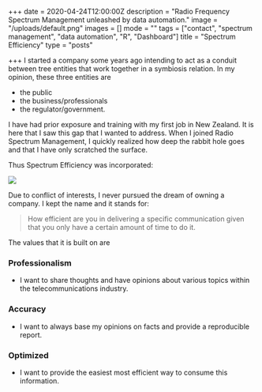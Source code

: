 +++
date = 2020-04-24T12:00:00Z
description = "Radio Frequency Spectrum Management unleashed by data automation."
image = "/uploads/default.png"
images = []
mode = ""
tags = ["contact", "spectrum management", "data automation", "R", "Dashboard"]
title = "Spectrum Efficiency"
type = "posts"

+++
I started a company some years ago intending to act as a conduit between tree entities that work together in a symbiosis relation.
In my opinion, these three entities are

* the public
* the business/professionals
* the regulator/government.

I have had prior exposure and training with my first job in New Zealand. It is here that I saw this gap that I wanted to address. When I joined Radio Spectrum Management, I quickly realized how deep the rabbit hole goes and that I have only scratched the surface.

Thus Spectrum Efficiency was incorporated:

![](/uploads/spectrum_efficiency_limited_certificate_of_incorporation.JPG)

Due to conflict of interests, I never pursued the dream of owning a company. I kept the name and it stands for:

> How efficient are you in delivering a specific communication given that you only have a certain amount of time to do it.

The values that it is built on are 

### Professionalism 

* I want to share thoughts and have opinions about various topics within the telecommunications industry.

### Accuracy 

* I want to always base my opinions on facts and provide a reproducible report. 

### Optimized

* I want to provide the easiest most efficient way to consume this information. 
